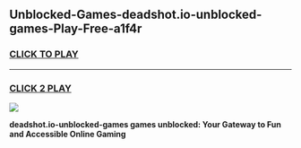 
## Unblocked-Games-deadshot.io-unblocked-games-Play-Free-a1f4r
<h3>
<a href="https://premium76.site?title=deadshot.io-unblocked-games&ref=18A1">CLICK TO PLAY</a></h3>
<hr>

<h3>
<a href="https://premium76.site?title=deadshot.io-unblocked-games&ref=18A1">CLICK 2 PLAY</a>
  
</h3>

<a href="https://premium76.site?title=deadshot.io-unblocked-games&ref=18A1"><img src="https://clearcache.store/games.png"></a>


**deadshot.io-unblocked-games games unblocked: Your Gateway to Fun and Accessible Online Gaming**
